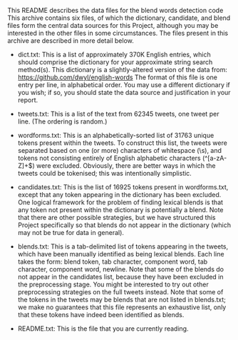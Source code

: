 This README describes the data files for the blend words detection code
This archive contains six files, of which the dictionary, candidate, and blend files
form the central data sources for this Project, although you may be interested in the
other files in some circumstances. The files present in this archive are described in
more detail below.


  - dict.txt: This is a list of approximately 370K English entries, which should
    comprise the dictionary for your approximate string search method(s). This
    dictionary is a slightly-altered version of the data from:
    https://github.com/dwyl/english-words
    The format of this file is one entry per line, in alphabetical order.
    You may use a different dictionary if you wish; if so, you should state
    the data source and justification in your report.

  - tweets.txt: This is a list of the text from 62345 tweets, one tweet per line.
    (The ordering is random.)

  - wordforms.txt: This is an alphabetically-sorted list of 31763 unique tokens present
    within the tweets.
    To construct this list, the tweets were separated based on one (or more) characters
    of whitespace (\s), and tokens not consisting entirely of English alphabetic
    characters (^[a-zA-Z]+$) were excluded.
    Obviously, there are better ways in which the tweets could be tokenised; this 
    was intentionally simplistic.

  - candidates.txt: This is the list of 16925 tokens present in wordforms.txt, except
    that any token appearing in the dictionary has been excluded.
    One logical framework for the problem of finding lexical blends is that any token
    not present within the dictionary is potentially a blend. Note that there are other
    possible strategies, but we have structured this Project specifically so that
    blends do not appear in the dictionary (which may not be true for data in general).

  - blends.txt: This is a tab-delimited list of tokens appearing in the tweets,
    which have been manually identified as being lexical blends.
    Each line takes the form: blend token, tab character, component word, tab character,
    component word, newline.
    Note that some of the blends do not appear in the candidates list, because they have
    been excluded in the preprocessing stage. You might be interested to try out other
    preprocessing strategies on the full tweets instead.
    Note that some of the tokens in the tweets may be blends that are not listed in
    blends.txt; we make no guarantees that this file represents an exhaustive list,
    only that these tokens have indeed been identified as blends.

  - README.txt: This is the file that you are currently reading.
